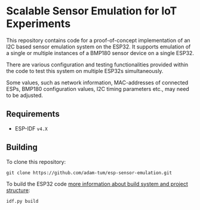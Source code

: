 # Scalable Sensor Emulation for IoT Experiments

This repository contains code for a proof-of-concept implementation of an I2C based sensor emulation system on the ESP32.
It supports emulation of a single or multiple instances of a BMP180 sensor device on a single ESP32.

There are various configuration and testing functionalities provided within the code to test this system on multiple ESP32s simultaneously.

Some values, such as network information, MAC-addresses of connected ESPs, BMP180 configuration values, I2C timing parameters etc., may need to be adjusted. 

## Requirements
* ESP-IDF `v4.X`

## Building

 To clone this repository:
 
```
git clone https://github.com/adam-tum/esp-sensor-emulation.git
```

To build the ESP32 code [more information about build system and project structure](https://docs.espressif.com/projects/esp-idf/en/latest/esp32/get-started/):

```
idf.py build
```
